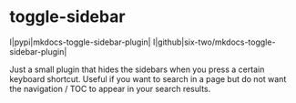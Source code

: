 # toggle-sidebar

I|pypi|mkdocs-toggle-sidebar-plugin|
I|github|six-two/mkdocs-toggle-sidebar-plugin|

Just a small plugin that hides the sidebars when you press a certain keyboard shortcut.
Useful if you want to search in a page but do not want the navigation / TOC to appear in your search results.
